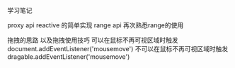 学习笔记

proxy api 
reactive 的简单实现
range api 再次熟悉range的使用

拖拽的思路
以及拖拽使用技巧
可以在鼠标不再可视区域时触发
document.addEventListener('mousemove') 
不可以在鼠标不再可视区域时触发
dragable.addEventListener('mousemove') 